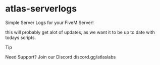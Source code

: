 # atlas-serverlogs
Simple Server Logs for your FiveM Server! 

this will probably get alot of updates, as we want it to be up to date with todays scripts. 

> [!TIP]
> Need Support? Join our Discord discord.gg/atlaslabs
